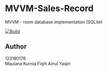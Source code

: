 # MVVM-Sales-Record
MVVM - room database implementation (SQLite)

[![Build](https://github.com/Praktikum-TPM-B/MVVM-Sales-Record/actions/workflows/gradle.yml/badge.svg)](https://github.com/Praktikum-TPM-B/MVVM-Sales-Record/actions/workflows/gradle.yml)

## Author
123180176 </br>
Maulana Kurnia Fiqih Ainul Yaqin
